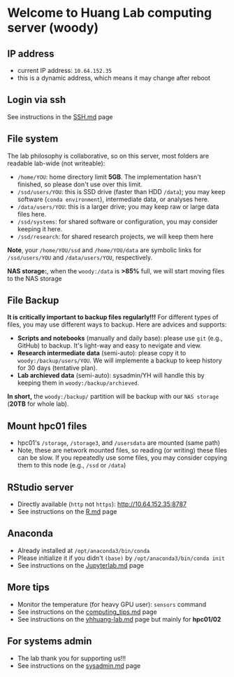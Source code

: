 # Welcome to Huang Lab computing server (woody)

## IP address
- current IP address: `10.64.152.35`
- this is a dynamic address, which means it may change after reboot

## Login via ssh
See instructions in the [SSH.md](../SSH.md) page

## File system
The lab philosophy is collaborative, so on this server, most folders are 
readable lab-wide (not writeable):

- `/home/YOU`: home directory limit **5GB**. The implementation hasn't finished,
  so please don't use over this limit.
- `/ssd/users/YOU`: this is SSD drive (faster than HDD `/data`); you may keep
  software (`conda environment`), intermediate data, or analyses here.
- `/data/users/YOU`: this is a larger drive; you may keep raw or large data 
  files here.
- `/ssd/systems`: for shared software or configuration, you may consider keeping
  it here.
- `/ssd/research`: for shared research projects, we will keep them here

**Note**, your `/home/YOU/ssd` and `/home/YOU/data` are symbolic links for 
`/ssd/users/YOU` and `/data/users/YOU`, respectively.

**NAS storage:**, when the `woody:/data` is **>85%** full, we will start moving 
files to the NAS storage

## File Backup
**It is critically important to backup files regularly!!!** For different types 
of files, you may use different ways to backup. Here are advices and supports:

- **Scripts and notebooks** (manually and daily base): please use `git` (e.g., 
  GitHub) to backup. It's light-way and easy to nevigate and view.
- **Research intermediate data** (semi-auto): please copy it to 
  `woody:/backup/users/YOU`. We will implemente a backup to keep history for 
  30 days (tentative plan).
- **Lab archieved data** (semi-auto): sysadmin/YH will handle this by keeping 
  them in `woody:/backup/archieved`.

**In short,** the `woody:/backup/` partition will be backup with our 
`NAS storage` (**20TB** for whole lab). 

## Mount hpc01 files
- hpc01's `/storage`, `/storage3`, and `/usersdata` are mounted (same path)
- Note, these are network mounted files, so reading (or writing) these files
  can be slow. If you repeatedly use some files, you may consider copying them 
  to this node (e.g., `/ssd` or `/data`)

## RStudio server
- Directly available (`http` not `https`): http://10.64.152.35:8787
- See instructions on the [R.md](../R.md) page

## Anaconda
- Already installed at `/opt/anaconda3/bin/conda`
- Please initialize it if you didn't `(base)` by `/opt/anaconda3/bin/conda init`
- See instructions on the [Jupyterlab.md](../Jupyterlab.md) page

## More tips
- Monitor the temperature (for heavy GPU user): `sensors` command
- See instructions on the [computing_tips.md](../computing_tips.md) page
- See instructions on the [yhhuang-lab.md](../yhhuang-lab.md) page but mainly
  for **hpc01/02**

## For systems admin
- The lab thank you for supporting us!!!
- See instructions on the [sysadmin.md](sysadmin.md) page
